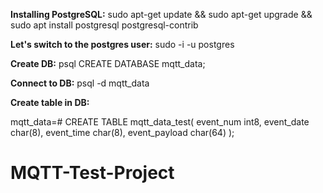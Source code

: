 **Installing PostgreSQL:**
sudo apt-get update && sudo apt-get upgrade && sudo apt install postgresql postgresql-contrib

**Let's switch to the postgres user:**
sudo -i -u postgres

**Create DB:**
psql CREATE DATABASE mqtt_data;

**Connect to DB:**
psql -d mqtt_data

**Create table in DB:**

mqtt_data=# CREATE TABLE mqtt_data_test(
event_num int8,
event_date char(8),
event_time char(8),
event_payload char(64)
);

# MQTT-Test-Project
